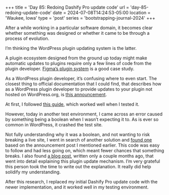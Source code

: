 +++
title = 'Day 85: Redoing Dashify Pro update code'
url = 'day-85-redoing-update-code'
date = 2024-07-08T14:24:53-05:00
location = 'Waukee, Iowa'
type = 'post'
series = 'bootstrapping-journal-2024'
+++

After a while working in a particular software domain, it becomes clear whether something was designed or whether it came to be through a process of evolution.

I’m thinking the WordPress plugin updating system is the latter.

A plugin ecosystem designed from the ground up today might make automatic updates to plugins require only a few lines of code from the plugin developer. [Figma’s plugin system](https://www.figma.com/blog/how-we-built-the-figma-plugin-system/) is a good case study.

As a WordPress plugin developer, it’s confusing where to even start. The closest thing to official documentation that I could find, that describes how as a WordPress plugin developer to provide updates to your plugin not hosted on WordPress.org, is [this announcement](https://make.wordpress.org/core/2021/06/29/introducing-update-uri-plugin-header-in-wordpress-5-8/).

At first, I followed [this guide](https://macarthur.me/posts/serverless-wordpress-plugin-update-server/), which worked well when I tested it.

However, today in another test environment, I came across an error caused by something being a boolean when I wasn’t expecting it to. As is ever so common in WordPress, it crashed the test site.

Not fully understanding why it was a boolean, and not wanting to risk breaking a live site, I went in search of another solution and [found one](https://wordpress.stackexchange.com/a/404656) based on the announcement post I mentioned earlier. This code was easy to follow and had less going on, which meant fewer chances that something breaks. I also found [a blog post](https://ryansechrest.com/2024/04/how-to-enable-wordpress-to-update-your-custom-plugin-hosted-on-github/), written only a couple months ago, that went into detail explaining this plugin update mechanism. I’m very grateful this person took the time to write out the explanation. It really did help solidify my understanding.

After this research, I replaced my initial Dashify Pro update code with the newer implementation, and it worked well in my testing environment.
